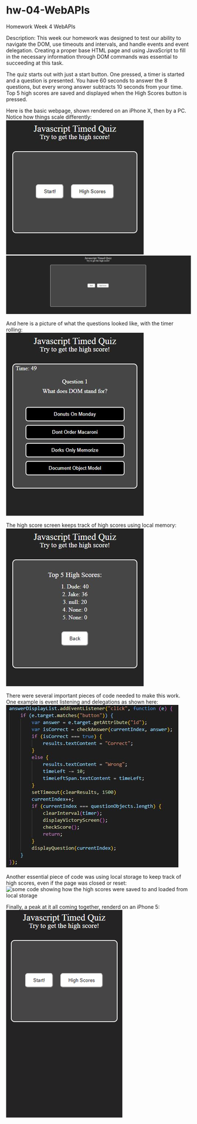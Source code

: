 # hw-04-WebAPIs
Homework Week 4 WebAPIs

Description: This week our homework was designed to test our ability to navigate the DOM,
use timeouts and intervals, and handle events and event delegation. Creating a proper base HTML
page and using JavaScript to fill in the necessary information through DOM commands was essential
to succeeding at this task.

The quiz starts out with just a start button. One pressed, a timer is started and a question is presented.
You have 60 seconds to answer the 8 questions, but every wrong answer subtracts 10 seconds from your time.
Top 5 high scores are saved and displayed when the High Scores button is pressed.

Here is the basic webpage, shown rendered on an iPhone X, then by a PC. Notice how things scale differently:  
![the home page rendered on an inphone X](Assets/Images/home-cell.JPG)
![the home page rendered on a PC](Assets/Images/home-pc.JPG)

And here is a picture of what the questions looked like, with the timer rolling:  
![a question being asked](Assets/Images/sample-question.JPG)

The high score screen keeps track of high scores using local memory:  
![The high score screen is displayed](Assets/Images/high-scores.JPG)



There were several important pieces of code needed to make this work. One example is event listening and
delegations as shown here:  
![a snippet of code showcasing event delegation](Assets/Images/event-delegation.JPG)

Another essential piece of code was using local storage to keep track of high scores, even if the page
was closed or reset:  
![some code showing how the high scores were saved to and loaded from local storage](Assets/Images/local-storage)


Finally, a peak at it all coming together, renderd on an iPhone 5:  
![a gif of the application being run](Assets/Images/animated-run.gif)